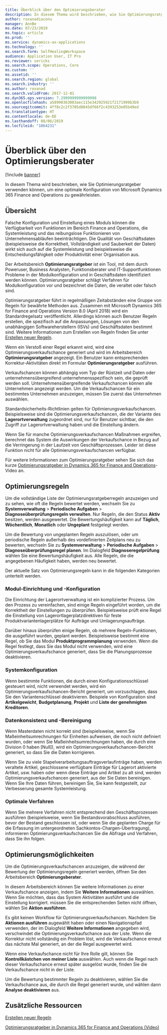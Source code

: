 ```yaml
---
title: Überblick über den Optimierungsberater
description: In diesem Thema wird beschrieben, wie Sie Optimierungsratgeber verwenden können, um eine optimale Konfiguration von Microsoft Dynamics 365 Finance and Operations zu gewährleisten.
author: roxanadiaconu
manager: AnnBe
ms.date: 07/23/2019
ms.topic: article
ms.prod: ''
ms.service: dynamics-ax-applications
ms.technology: ''
ms.search.form: SelfHealingWorkspace
audience: Application User, IT Pro
ms.reviewer: sericks
ms.search.scope: Operations, Core
ms.custom: ''
ms.assetid: ''
ms.search.region: global
ms.search.industry: ''
ms.author: roxanad
ms.search.validFrom: 2017-12-01
ms.dyn365.ops.version: 7.2999999999999998
ms.openlocfilehash: a58990363003aec115e342925921f2171999b3b9
ms.sourcegitcommit: 4ff8c2c2f3705d8045df66f2c4393253e05b49ed
ms.translationtype: HT
ms.contentlocale: de-DE
ms.lasthandoff: 08/06/2019
ms.locfileid: "1864231"
---
```

# <a name="optimization-advisor-overview"></a>Überblick über den Optimierungsberater

[!include [banner](../includes/banner.md)]

In diesem Thema wird beschrieben, wie Sie Optimierungsratgeber verwenden können, um eine optimale Konfiguration von Microsoft Dynamics 365 Finance and Operations zu gewährleisten.

## <a name="overview"></a>Übersicht

Falsche Konfiguration und Einstellung eines Moduls können die Verfügbarkeit von Funktionen im Bereich Finance and Operations, die Systemleistung und das reibungslose Funktionieren von Unternehmensabläufen beeinträchtigen. Die Qualität von Geschäftsdaten (beispielsweise die Korrektheit, Vollständigkeit und Sauberkeit der Daten) wirkt sich auch auf die Systemleistung und beispielsweise die Entscheidungsfähigkeit oder Produktivität einer Organisation aus.

Der Arbeitsbereich **Optimierungsratgeber** ist ein Tool, mit dem durch Poweruser, Business Analysten, Funktionsberater und IT-Supportfunktionen Probleme in der Modulkonfiguration und in Geschäftsdaten identifiziert werden können. Optimierungsratgeber schlägt Verfahren für Modulkonfiguration vor und bezeichnet die Daten, die veraltet oder falsch sind.

Optimierungsratgeber führt in regelmäßigen Zeitabständen eine Gruppe von Regeln für bewährte Methoden aus. Zusammen mit Microsoft Dynamics 365 for Finance and Operations Version 8.0 (April 2018) wird ein Standardregelsatz veröffentlicht. Allerdings können auch Benutzer Regeln erstellen, die spezifisch auf die Anpassungen, Lösungen von den unabhängigen Softwareherstellern (ISVs) und Geschäftsdaten bestimmt sind. Weitere Informationen zum Erstellen von Regeln finden Sie unter [Erstellen neuer Regeln](./create-rules-optimization-advisor.md).

Wenn ein Verstoß einer Regel erkannt wird, wird eine Optimierungsverkaufschance generiert und wird im Arbeitsbereich **Optimierungsratgeber** angezeigt. Ein Benutzer kann entsprechenden Korrektur-Aktivitäten direkt im Formular **Optimierungsratgeber** ausführen.

Verkaufschancen können abhängig vom Typ der Rüstzeit und Daten oder unternehmensübergreifend unternehmensspezifisch sein, die geprüft werden soll. Unternehmensübergreifende Verkaufschancen können alle Unternehmen angezeigt werden. Um die Verkaufschancen für ein bestimmtes Unternehmen anzuzeigen, müssen Sie zuerst das Unternehmen auswählen.

Standardsicherheits-Richtlinien gelten für Optimierungsverkaufschancen. Beispielsweise sind die Optimierungsverkaufschancen, die der Variante des **Lagerortverwaltung** zugeordnet sind, nur für Benutzer sichtbar, die den Zugriff zur Lagerortverwaltung haben und die Einstellung ändern.

Wenn Sie für manche Optimierungsverkaufschancen Maßnahmen ergreifen, berechnet das System die Auswirkungen der Verkaufschance in Bezug auf die Verringerung in der Laufzeit von Geschäftsprozessen. Leider ist diese Funktion nicht für alle Optimierungsverkaufschancen verfügbar.

Für weitere Informationen zum Optimierungsratgeber sehen Sie sich das kurze [Optimierungsratgeber in Dynamics 365 for Finance and Operations](https://www.youtube.com/watch?v=MRsAzgFCUSQ)-Video an.

## <a name="optimization-rules"></a>Optimierungsregeln

Um die vollständige Liste der Optimierungsratgeberregeln anzuzeigen und zu sehen, wie oft die Regeln bewertet werden, wechseln Sie zu **Systemverwaltung** &gt; **Periodische Aufgaben** &gt; **Diagnoseüberprüfungsregeln verwalten**. Nur Regeln, die den Status **Aktiv** besitzen, werden ausgewertet. Die Bewertungshäufigkeit kann auf **Täglich**, **Wöchentlich**, **Monatlich** oder **Ungeplant** festgelegt werden.

Um die Bewertung von ungeplanten Regeln auszulösen, oder um periodische Regeln außerhalb des vordefinierten Zeitplans neu zu bewerten, wechseln Sie zu **Systemverwaltung** &gt; **Periodische Aufgaben** &gt; **Diagnoseüberprüfungsregel planen**. Im Dialogfeld **Diagnoseregelprüfung** wählen Sie eine Bewertungshäufigkeit aus. Alle Regeln, die die angegebenen Häufigkeit haben, werden neu bewertet.

Der aktuelle Satz von Optimierungsregeln kann in die folgenden Kategorien unterteilt werden.

### <a name="module-configuration-and-setup"></a>Modul-Einrichtung und -Konfiguration

Die Einrichtung der Lagerortverwaltung ist ein komplizierter Prozess. Um den Prozess zu vereinfachen, sind einige Regeln eingeführt worden, um die Korrektheit der Einstellungen zu überprüfen. Beispielsweise prüft eine Regel die Einstellung von Lagerortlagerplatzdirektiven für feste Produktvariantenlagerplätze für Aufträge und Umlagerungsaufträge.

Darüber hinaus überprüfen einige Regeln, ob mehrere Regeln-Funktionen, die ausgeführt wurden, geplant werden. Beispielsweise bestimmt eine Regel, ob Sie das Modul **Produktprogrammplanung** verwenden. Wenn die Regel festlegt, dass Sie das Modul nicht verwenden, wird eine Optimierungsverkaufschance  generiert, dass Sie die Planungsprozesse deaktivieren.

### <a name="system-configuration"></a>Systemkonfiguration

Wenn bestimmte Funktionen, die durch einen Konfigurationsschlüssel gesteuert wird, nicht verwendet werden, wird ein Optimierungsverkaufschancen-Bericht generiert, um vorzuschlagen, dass Sie den Variantenschlüssel deaktivieren. Beispiele von Konfiguration sind **Artikelgewicht**, **Budgetplanung**, **Projekt** und **Liste der genehmigten Kreditoren**.

### <a name="business-data-consistency-and-cleanup"></a>Datenkonsistenz und -Bereinigung

Wenn Masterdaten nicht korrekt sind (beispielsweise, wenn Sie Maßeinheitsumrechnungen für Einheiten aufweisen, die noch nicht definiert wurden, oder wenn Sie Maßeinheitsumrechnungen haben, die durch eine Division 0 haben \[Null\]), wird ein Optimierungsverkaufschancen-Bericht generiert, so dass Sie die Daten korrigieren. 

Wenn Sie zu viele Stapelverarbeitungsauftragsverlaufinträge haben, werden veraltete Artikel, geschlossene verfügbare Einträge für Lagerort aktivierte Artikel, usw. haben oder wenn diese Einträge und Artikel zu alt sind, werden Optimierungsverkaufschancen generiert, aus der Sie Daten bereinigen. Wenn Sie Ihre Daten führen, bereinigen Sie, Sie kann festgestellt, zur Verbesserung gesamte Systemleistung.

### <a name="best-practices"></a>Optimale Verfahren

Wenn Sie mehrere Verfahren nicht entsprechend den Geschäftsprozessen ausführen (beispielsweise, wenn Sie Bestandsvorabschluss ausführen, bevor der Bestand geschlossen ist, oder wenn Sie die geplanten Charge für die Erfassung im untergeordneten Sachkontos-Chargen-Übertragung), informieren Optimierungsverkaufschancen Sie die Abfrage und Verfahren, dass Sie ihn folgen.

## <a name="optimization-opportunities"></a>Optimierungsmöglichkeiten

Um die Optimierungsverkaufschancen anzuzeigen, die während der Bewertung der Optimierungsregeln generiert werden, öffnen Sie den Arbeitsbereich **Optimierungsberater**.

In diesem Arbeitsbereich können Sie weitere Informationen zu einer Verkaufschance anzeigen, indem Sie **Weitere Informationen** auswählen. Wenn Sie möchten, dass das System Aktivitäten ausführt und die Einstellung korrigiert. müssen Sie die entsprechenden Seiten nicht öffnen, wählen Sie **Aktion ausführen**.

Es gibt keinen Workflow für Optimierungsverkaufschancen. Nachdem Sie **Aktionen ausführen** augewählt haben oder einen Navigationspfad verwenden, der im Dialogfeld **Weitere Informationen** angegeben wird, verschwindet die Optimierungsverkaufschance aus der Liste. Wenn die Korrektur nicht vollständig ein Problem löst, wird die Verkaufschance erneut das nächste Mal generiert, an der die Regel ausgewertet wird.

Wenn eine Verkaufschance nicht für Ihre Rolle gilt, können Sie **Kontrollkästchen von meiner Liste** auswählen. Auch wenn die Regel nach dieser Verkaufschance erneut später ausgelöst wurde, finden Sie die Verkaufschance nicht in der Liste.

Um die Bewertung bestimmter Regeln zu deaktivieren, wählen Sie die Verkaufschance aus, die durch die Regel generiert wurde, und wählen dann **Analyse deaktivieren** aus.

## <a name="additional-resources"></a>Zusätzliche Ressourcen

[Erstellen neuer Regeln](./create-rules-optimization-advisor.md)

[Optimierungsratgeber in Dynamics 365 for Finance and Operations (Video)](https://www.youtube.com/watch?v=MRsAzgFCUSQ)
